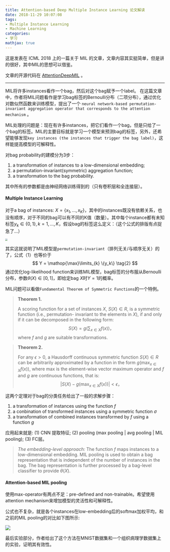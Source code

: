 ```yaml
---
title: Attention-based Deep Multiple Instance Learning 论文解读
date: 2018-11-29 10:07:08
tags: 
- Multiple Instance Learning
- Machine Learning
categories:
- 学习
mathjax: true
---
```


这是发表在 ICML 2018 上的一篇关于 MIL 的文章，文章内容其实挺简单，但是讲的很好，其中MIL的思想可以借鉴。

文章的开源代码在 [AttentionDeepMIL](https://github.com/AMLab-Amsterdam/AttentionDeepMIL) 。

<!-- more -->

-----

MIL将许多instances看作一个bag，然后对这个bag赋予一个label。 在这篇文章中，作者将MIL问题看作是学习bag标签的Bernoulli分布（二项分布），通过优化对数似然函数来训练模型，提出了一个 `neural network-based permutation-invariant aggregation operator that corresponds to the attention mechanism` 。



MIL处理的问题是：现在有许多instances，把它们看作一个bag，但是只给了一个bag的标签。MIL的主要目标就是学习一个模型来预测bag的标签，另外，还希望能够发现`key instances (the instances that trigger the bag label)`，这样能提高模型的可解释性。



对bag probability的建模分为3步：

1. a transformation of instances to a low-dimensional embedding;
2. a permutation-invariant(symmetric) aggregation function;
3. a transformation to the bag probability.

其中所有的参数都是由神经网络训练得到的（只有卷积层和全连接层）。



####  Multiple Instance Learning

对于a bag of instances: $X = \{ x_1, \dots, x_K \}$，其中的instances既没有依赖关系，也没有顺序，对于不同的bag可以有不同的K值（数量）。其中每个instance都有未知标签$y_k \in \{ 0, 1\}, k=1,\dots, K$，假设bag的标签这么定义：（这个公式的排版有点捉急了...）

<img src="formula.png" style="zoom:45%" />

其实这就说明了MIL模型是`permutation-invariant`（排列无关/与顺序无关）的了，公式（1）也等价于
$$
Y = \mathop{\max}\limits_{k} \{y_k\} \tag{2}
$$
通过优化log-likelihood function来训练MIL模型，bag标签的分布服从Bernoulli分布，参数$\theta(X) \in [0, 1]$，即给定bag $X$时$Y=1$的概率。

MIL问题可以看做`Fundamental Theorem of Symmetric Functions`的一个特例。

> **Theorem 1.** 
>
> A scoring function for a set of instances $X$, $S(X) \in R$, is a symmetric function (i.e., permutation- invariant to the elements in $X$), if and only if it can be decomposed in the following form:
> $$
> S(X) = g(\sum_{x \in X}f(x))  \tag{3}，
> $$
> where $f$ and $g$ are suitable transformations.

>**Theorem 2.** 
>
>For any $\epsilon > 0$, a Hausdorff continuous symmetric function $S(X) \in R$ can be arbitrarily approximated by a function in the form $g(\max_{x \in X}f(x))$, where max is the element-wise vector maximum operator and $f$ and $g$ are continuous functions, that is: 
>$$
>| S(X) - g(\max_{x \in X}f(x)) | < \epsilon ，\tag{4}
>$$
>

这两个定理对于bag的分类任务给出了一般的求解步骤：

1. a transformation of instances using the function $f$
2. a conbination of transformed instances using a symmetric function $\sigma$
3. a transformation of combined instances transformed by $f$ using a function $g$

应用起来就是: (1) CNN 提取特征; (2) pooling (max pooling | avg pooling | MIL pooling); (3) FC层。

> *The embedding-level approach:* The function $f$ maps instances to a low-dimensional embedding. MIL pooling is used to obtain a bag representation that is independent of the number of instances in the bag. The bag representation is further processed by a bag-level classifier to provide $\theta(X)$.



#### Attention-based MIL pooling

使用max-operator有两点不足：pre-defined and non-trainable。希望使用attention mechanism来增加模型的灵活性和可解释性。

公式也不复杂，就是各个instances在low-embedding后的softmax加权平均，和之前的MIL pooling的对比如下图所示:

<img src="img1.png" style="zoom:100%" />


最后实验部分，作者给出了这个方法在MNIST数据集和一个组织病理学数据集上的实验，证明其有效性。
